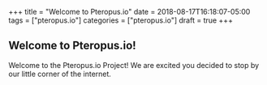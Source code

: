 +++
title = "Welcome to Pteropus.io"
date = 2018-08-17T16:18:07-05:00
tags = ["pteropus.io"]
categories = ["pteropus.io"]
draft = true
+++

## Welcome to Pteropus.io!

Welcome to the Pteropus.io Project! We are excited you decided to stop
by our little corner of the internet.

